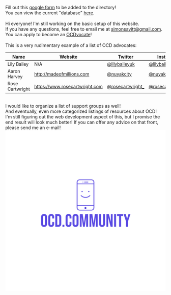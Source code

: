 Fill out this [google form](https://forms.gle/M5rRFXq843Ep9NvF7) to be added to the directory!
<br>You can view the current "database" [here](https://tinyurl.com/ocdcommunitygooglesheet).
<br><br>Hi everyone! I'm still working on the basic setup of this website.
<br>If you have any questions, feel free to email me at <simonsavitt@gmail.com>.
<br>You can apply to become an [OCDvocate](https://iocdf.org/get-involved/ocdvocate/)!
<br><br>This is a very rudimentary example of a list of OCD advocates:

| Name            | Website                          | Twitter                                                 | Instagram                                                         |
|-----------------|----------------------------------|---------------------------------------------------------|-------------------------------------------------------------------|
| Lily Bailey     | N/A                              | [@lilybaileyuk](https://twitter.com/lilybaileyuk)       | [@lilybaileyuk](https://twitter.com/lilybaileyuk)                 |
| Aaron Harvey    | <http://madeofmillions.com>      | [@nuyakcity](https://twitter.com/nuyakcity)             | [@nuyakcity](https://twitter.com/nuyakcity)                       |
| Rose Cartwright | <https://www.rosecartwright.com> | [@rosecartwright_](https://twitter.com/rosecartwright_) | [@rosecartwright__](https://www.instagram.com/rosecartwright___) |

<br>I would like to organize a list of support groups as well!
<br>And eventually, even more categorized listings of resources about OCD!
<br>I'm still figuring out the web development aspect of this, but I promise the end result will look much better! If you can offer any advice on that front, please send me an e-mail!
![Logo for OCD.community](ocdcommunity-logos_transparent.png)
